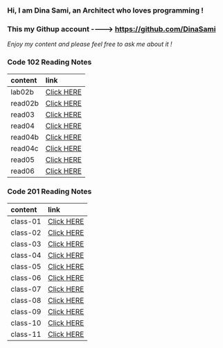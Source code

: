 ### Hi, I am **Dina Sami**, an Architect who loves programming ! 

### This my Githup account ----> https://github.com/DinaSami

*Enjoy my content and please feel free to ask me about it !*

### Code 102 Reading Notes

| content      | link                                                                |
| :-----------  | :--------------------------------------------------------------------|
| lab02b      |[Click HERE]( https://dinasami.github.io/Reading-Notes/lab02b)    |
| read02b      |[Click HERE](https://dinasami.github.io/Reading-Notes/read02b)     |
| read03        |[Click HERE](https://dinasami.github.io/Reading-Notes/read03) |
| read04       |[Click HERE](https://dinasami.github.io/Reading-Notes/read04)     |
| read04b     |[Click HERE](https://dinasami.github.io/Reading-Notes/read04b)   |
| read04c     |[Click HERE](https://dinasami.github.io/Reading-Notes/read04c)   |
| read05     |[Click HERE](https://dinasami.github.io/Reading-Notes/read05)   |
| read06     |[Click HERE](https://dinasami.github.io/Reading-Notes/read06)   |     

### Code 201 Reading Notes

| content      | link  
| :-----------  | :--------------------------------------------------------------------|
| class-01    |[Click HERE](https://dinasami.github.io/Reading-Notes/class-01)   |    
| class-02    |[Click HERE](https://dinasami.github.io/Reading-Notes/class-02)   |  
| class-03    |[Click HERE](https://dinasami.github.io/Reading-Notes/class-03)   |
| class-04    |[Click HERE](https://dinasami.github.io/Reading-Notes/class-04)   |
| class-05    |[Click HERE](https://dinasami.github.io/Reading-Notes/class-05)   |
| class-06    |[Click HERE](https://dinasami.github.io/Reading-Notes/class-06)   |
| class-07    |[Click HERE](https://dinasami.github.io/Reading-Notes/class-07)   |
| class-08    |[Click HERE](https://dinasami.github.io/Reading-Notes/class-08)   |
| class-09    |[Click HERE](https://dinasami.github.io/Reading-Notes/class-09)   |
| class-10    |[Click HERE](https://dinasami.github.io/Reading-Notes/class-10)   |
| class-11    |[Click HERE](https://dinasami.github.io/Reading-Notes/class-11)   |

